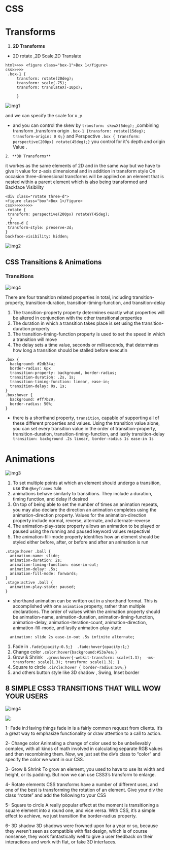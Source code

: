 # **CSS**

# Transforms
1. **2D Transforms**

  * 2D rotate ,2D Scale,2D Translate 

  ```
  html>>>> <figure class="box-1">Box 1</figure>
  css>>>>>
   .box-1 { 
       transform: rotate(20deg);
       transform: scale(.75);
       transform: translateX(-10px);

       }

  ```

  ![img1](https://image.slidesharecdn.com/css3transforms-110622085054-phpapp01/95/css3-2d3d-transform-4-728.jpg?cb=1308732778)

   and we can specify the scale for x ,y


   * and you can control the skew by `transform: skewX(5deg);` ,combining transform ,transform origin 
   `.box-1 {transform: rotate(15deg); transform-origin: 0 0;}` and Perspective
    `.box { transform: perspective(200px) rotate(45deg);}` you control for it's  depth and origin Value .

    2. **3D Transforms**

it workes as  the same elements of 2D and in the same way but we have to give it value for z-axis dimensional and in addition in transform style On occasion three-dimensional transforms will be applied on an element that is nested within a parent element which is also being transformed and Backface Visibility

 ```
 <div class="rotate three-d">
<figure class="box">Box 1</figure>
css>>>>>>>>>
.rotate {
  transform: perspective(200px) rotateY(45deg);
   }
.three-d {
  transform-style: preserve-3d;
 }
 backface-visibility: hidden;
 ```
![img2](https://tipsmake.com/data/images/3d-transform-in-css-picture-1-jtznOkrOW.jpg)

## CSS Transitions & Animations
### Transitions

![img4](https://stfalcon.com/uploads/images/5881e0b98e717.png)

There are four transition related properties in total, including transition-property, transition-duration, transition-timing-function, and transition-delay
1. The transition-property property determines exactly what properties will be altered in conjunction with the other transitional properties
2. The duration in which a transition takes place is set using the transition-duration property
3. The transition-timing-function property is used to set the speed in which a transition will move
4.  The delay sets a time value, seconds or milliseconds, that determines how long a transition should be stalled before executin

```
.box {
  background: #2db34a;
  border-radius: 6px
  transition-property: background, border-radius;
  transition-duration: .2s, 1s;
  transition-timing-function: linear, ease-in;
  transition-delay: 0s, 1s;
}
.box:hover {
  background: #ff7b29;
  border-radius: 50%;
}

```


*  there is a shorthand property, `transition`, capable of supporting all of these different properties and values. Using the transition value alone, you can set every transition value in the order of transition-property, transition-duration, transition-timing-function, and lastly transition-delay ` transition: background .2s linear, border-radius 1s ease-in 1s`

# Animations

![img3](https://i.ytimg.com/vi/2a2p2FhBgfA/maxresdefault.jpg)

1. To set multiple points at which an element should undergo a transition, use the `@keyframes` rule
2. animations behave similarly to transitions. They include a duration, timing function, and delay if desired
3. On top of being able to set the number of times an animation repeats, you may also declare the direction an animation completes using the animation-direction property. Values for the animation-direction property include normal, reverse, alternate, and alternate-reverse
4. The animation-play-state property allows an animation to be played or paused using the running and paused keyword values respectivel
5. The animation-fill-mode property identifies how an element should be styled either before, after, or before and after an animation is run


```
.stage:hover .ball {
  animation-name: slide;
  animation-duration: 2s;
  animation-timing-function: ease-in-out;
  animation-delay: .5s;
  animation-fill-mode: forwards;
}
.stage:active .ball {
  animation-play-state: paused;
}

```


* shorthand animation can be written out in a shorthand format. This is accomplished with one `animation` property, rather than multiple declarations. The order of values within the animation property should be animation-name, animation-duration, animation-timing-function, animation-delay, animation-iteration-count, animation-direction, animation-fill-mode, and lastly animation-play-state

`  animation: slide 2s ease-in-out .5s infinite alternate;`


1. Fade in `.fade{opacity:0.5;}  .fade:hover{opacity:1;}` 
2. Change color ` .color:hover{background:#53a7ea;} `
3. Grow & Shrink ` .grow:hover{-webkit-transform: scale(1.3);  -ms-transform: scale(1.3); transform: scale(1.3); }`
4. Square to circle `.circle:hover { border-radius:50%;}`
5. and others button style like  3D shadow , Swing, Inset border

## 8 SIMPLE CSS3 TRANSITIONS THAT WILL WOW YOUR USERS

![img4](https://i.pinimg.com/originals/40/c0/a6/40c0a6c04d35246cb84408749fbf7f95.jpg)

![](https://slideplayer.com/slide/3827203/13/images/56/CSS3+Transition+Properties.jpg)

1- Fade in:Having things fade in is a fairly common request from clients. It’s a great way to emphasize functionality or draw attention to a call to action.

2- Change color Animating a change of color used to be unbelievably complex, with all kinds of math involved in calculating separate RGB values and then recombining them. Now, we just set the div’s class to “color” and specify the color we want in our CSS.

3- Grow & Shrink To grow an element, you used to have to use its width and height, or its padding. But now we can use CSS3’s transform to enlarge.

4- Rotate elements CSS transforms have a number of different uses, and one of the best is transforming the rotation of an element. Give your div the class “rotate” and add the following to your CSS

5- Square to circle A really popular effect at the moment is transitioning a square element into a round one, and vice versa. With CSS, it’s a simple effect to achieve, we just transition the border-radius property.

6- 3D shadow 3D shadows were frowned upon for a year or so, because they weren’t seen as compatible with flat design, which is of course nonsense, they work fantastically well to give a user feedback on their interactions and work with flat, or fake 3D interfaces.

